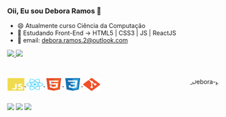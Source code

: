 ### Oii, Eu sou Debora Ramos 👋

- 😄 Atualmente curso Ciência da Computação
- 📝 Estudando Front-End -> HTML5 | CSS3 | JS | ReactJS
- 💬 email: debora.ramos.2@outlook.com

<div>
  <a href="https://github.com/deborzx">
  <img height="180em" src="https://github-readme-stats.vercel.app/api?username=deborzx&show_icons=true&theme=radical&include_all_commits=true&count_private=true"/>
    
  <img height="180em" src="https://github-readme-stats.vercel.app/api/top-langs/?username=deborzx&layout=compact&langs_count=7&theme=radical"/>
</div>

##
  
<div style="display: inline_block"><br>
  <img align="center" alt="Debora-Js" height="30" width="40" src="https://raw.githubusercontent.com/devicons/devicon/master/icons/javascript/javascript-plain.svg">
  <img align="center" alt="Debora-React" height="30" width="40" src="https://raw.githubusercontent.com/devicons/devicon/master/icons/react/react-original.svg">
  <img align="center" alt="Debora-HTML" height="30" width="40" src="https://raw.githubusercontent.com/devicons/devicon/master/icons/html5/html5-original.svg">
  <img align="center" alt="Debora-CSS" height="30" width="40" src="https://raw.githubusercontent.com/devicons/devicon/master/icons/css3/css3-original.svg">
  <img align="center" alt="Debora-GIT" height="30" width="40" src="https://github.com/devicons/devicon/blob/master/icons/git/git-original.svg">
  <img align="right" alt="Debora-pic" height="150" style="border-radius:50px;" src="https://cdn.discordapp.com/attachments/688405371806547974/908156630020026368/5tqffk.gif">
</div>
  
##
  
<div> 

  <a href="https://instagram.com/deborzx" target="_blank"><img src="https://img.shields.io/badge/-Instagram-%23E4405F?style=for-the-badge&logo=instagram&logoColor=white" target="_blank"></a>
  <a href = "mailto:debora.ramos.2.dr@gmail.com"><img src="https://img.shields.io/badge/-Gmail-%23333?style=for-the-badge&logo=gmail&logoColor=white" target="_blank"></a>
  <a href="https://www.linkedin.com/in/d%C3%A9bora-ramos-2410/" target="_blank"><img src="https://img.shields.io/badge/-LinkedIn-%230077B5?style=for-the-badge&logo=linkedin&logoColor=white" target="_blank"></a> 
 
 
</div>
